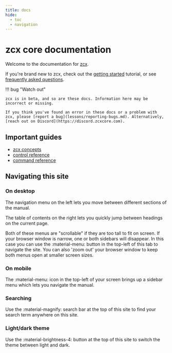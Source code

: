 ```yaml
---
title: docs
hide:
  - toc
  - navigation
---
```


# zcx core documentation

Welcome to the documentation for [zcx](index.md).

If you're brand new to zcx, check out the [getting started](lessons/getting-started/index.md) tutorial, or see [frequently asked questions](faq.md).

!!! bug "Watch out"
    
    zcx is in beta, and so are these docs. Information here may be incorrect or missing.

    If you think you've found an error in these docs or a problem with zcx, please [report a bug](lessons/reporting-bugs.md). Alternatively, [reach out on Discord](https://discord.zcxcore.com).


## Important guides

- [zcx concepts](lessons/getting-started/zcx-concepts.md)
- [control reference](reference/control/standard.md)
-  [command reference](reference/command.md)

## Navigating this site

### On desktop

The navigation menu on the left lets you move between different sections of the manual. 

The table of contents on the right lets you quickly jump between headings on the current page.

Both of these menus are "scrollable" if they are too tall to fit on screen. 
If your browser window is narrow, one or both sidebars will disappear. 
In this case you can use the :material-menu: button in the top-left of this tab to navigate the site. You can also 'zoom out' your browser window to keep both menus open at smaller screen sizes.

### On mobile

The :material-menu: icon in the top-left of your screen brings up a sidebar menu which lets you navigate the manual.

### Searching

Use the :material-magnify: search bar at the top of this site to find your search term anywhere on this site.

### Light/dark theme

Use the :material-brightness-4: button at the top of this site to switch the theme between light and dark.
